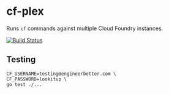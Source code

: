 # cf-plex

Runs `cf` commands against multiple Cloud Foundry instances.

[![Build Status](https://travis-ci.org/EngineerBetter/cf-plex.svg?branch=master)](https://travis-ci.org/EngineerBetter/cf-plex)

## Testing

```
CF_USERNAME=testing@engineerbetter.com \
CF_PASSWORD=lookitup \
go test ./...
```